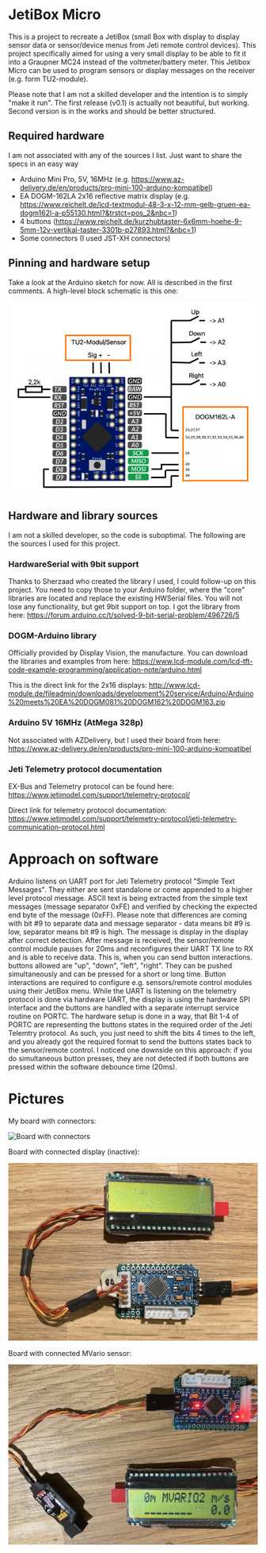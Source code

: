 # JetiBox Micro
This is a project to recreate a JetiBox (small Box with display to display sensor data or sensor/device menus from Jeti remote control devices). This project specifically aimed for using a very small display to be able to fit it into a Graupner MC24 instead of the voltmeter/battery meter.
This Jetibox Micro can be used to program sensors or display messages on the receiver (e.g. form TU2-module).

Please note that I am not a skilled developer and the intention is to simply "make it run". The first release (v0.1) is actually not beautiful, but working. Second version is in the works and should be better structured.

## Required hardware
I am not associated with any of the sources I list. Just want to share the specs in an easy way
- Arduino Mini Pro, 5V, 16MHz (e.g. https://www.az-delivery.de/en/products/pro-mini-100-arduino-kompatibel)
- EA DOGM-162LA 2x16 reflective matrix display (e.g. https://www.reichelt.de/lcd-textmodul-48-3-x-12-mm-gelb-gruen-ea-dogm162l-a-p55130.html?&trstct=pos_2&nbc=1)
- 4 buttons (https://www.reichelt.de/kurzhubtaster-6x6mm-hoehe-9-5mm-12v-vertikal-taster-3301b-p27893.html?&nbc=1)
- Some connectors (I used JST-XH connectors)

## Pinning and hardware setup
Take a look at the Arduino sketch for now. All is described in the first comments. A high-level block schematic is this one:

![High-level block-schematic](images/jetibox-micro_pinout.png)

## Hardware and library sources
I am not a skilled developer, so the code is suboptimal. The following are the sources I used for this project.

### HardwareSerial with 9bit support
Thanks to Sherzaad who created the library I used, I could follow-up on this project. You need to copy those to your Arduino folder, where the "core" libraries are located and replace the existing HWSerial files. You will not lose any functionality, but get 9bit support on top.
I got the library from here: 
https://forum.arduino.cc/t/solved-9-bit-serial-problem/496726/5

### DOGM-Arduino library
Officially provided by Display Vision, the manufacture. You can download the libraries and examples from here: 
https://www.lcd-module.com/lcd-tft-code-example-programming/application-note/arduino.html


This is the direct link for the 2x16 displays: 
http://www.lcd-module.de/fileadmin/downloads/development%20service/Arduino/Arduino%20meets%20EA%20DOGM081%20DOGM162%20DOGM163.zip

### Arduino 5V 16MHz (AtMega 328p)
Not associated with AZDelivery, but I used their board from here: 
https://www.az-delivery.de/en/products/pro-mini-100-arduino-kompatibel

### Jeti Telemetry protocol documentation
EX-Bus and Telemetry protocol can be found here: 
https://www.jetimodel.com/support/telemetry-protocol/

Direct link for telemetry protocol documentation: 
https://www.jetimodel.com/support/telemetry-protocol/jeti-telemetry-communication-protocol.html

# Approach on software
Arduino listens on UART port for Jeti Telemetry protocol "Simple Text Messages". They either are sent standalone or come appended to a higher level protocol message. ASCII text is being extracted from the simple text messages (message separator 0xFE) and verified by checking the expected end byte of the message (0xFF). Please note that differences are coming with bit #9 to separate data and message separator - data means bit #9 is low, separator means bit #9 is high.
The message is display in the display after correct detection.
After message is received, the sensor/remote control module pauses for 20ms and reconfigures their UART TX line to RX and is able to receive data. This is, when you can send button interactions. buttons allowed are "up", "down", "left", "right". They can be pushed simultaneously and can be pressed for a short or long time. Button interactions are required to configure e.g. sensors/remote control modules using their JetiBox menu.
While the UART is listening on the telemetry protocol is done via hardware UART, the display is using the hardware SPI interface and the buttons are handled with a separate interrupt service routine on PORTC. The hardware setup is done in a way, that Bit 1-4 of PORTC are representing the buttons states in the required order of the Jeti Telemtry protocol. As such, you just need to shift the bits 4 times to the left, and you already got the required format to send the buttons states back to the sensor/remote control.
I noticed one downside on this approach: if you do simultaneous button presses, they are not detected if both buttons are pressed within the software debounce time (20ms). 

# Pictures
My board with connectors:

![Board with connectors](images/JetiBox-Micro%200%20-%20Connectors.jpg")

Board with connected display (inactive):

![Board with display connected](images/JetiBox-Micro%201%20%20-%20Display.jpg)

Board with connected MVario sensor:

![Board with display connected](images/JetiBox-Micro%202%20-%20Connected%20MVario.jpg)